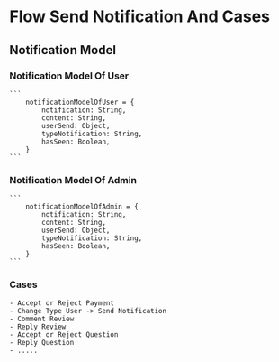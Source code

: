 # Flow Send Notification And Cases

## Notification Model

### Notification Model Of User

    ``` 
        notificationModelOfUser = {
            notification: String,
            content: String,
            userSend: Object,
            typeNotification: String,
            hasSeen: Boolean,
        }
    ```

### Notification Model Of Admin

    ``` 
        notificationModelOfAdmin = {
            notification: String,
            content: String,
            userSend: Object,
            typeNotification: String,
            hasSeen: Boolean,
        }
    ```

### Cases 

    - Accept or Reject Payment 
    - Change Type User -> Send Notification
    - Comment Review 
    - Reply Review
    - Accept or Reject Question
    - Reply Question
    - .....
